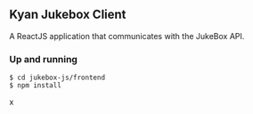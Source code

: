 ## Kyan Jukebox Client

A ReactJS application that communicates with the JukeBox API.

### Up and running

```
$ cd jukebox-js/frontend
$ npm install
```
x
